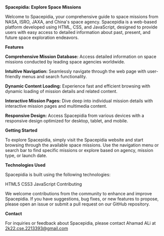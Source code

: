 __Spacepidia: Explore Space Missions__


Welcome to Spacepidia, your comprehensive guide to space missions from NASA, ISRO, JAXA, and China's space agency. Spacepidia is a web-based platform developed using HTML, CSS, and JavaScript, designed to provide users with easy access to detailed information about past, present, and future space exploration endeavors.



__Features__


__Comprehensive Mission Database:__ Access detailed information on space missions conducted by leading space agencies worldwide.


__Intuitive Navigation:__ Seamlessly navigate through the web page with user-friendly menus and search functionality.


__Dynamic Content Loading:__ Experience fast and efficient browsing with dynamic loading of mission details and related content.


__Interactive Mission Pages:__ Dive deep into individual mission details with interactive mission pages and multimedia content.


__Responsive Design:__ Access Spacepidia from various devices with a responsive design optimized for desktop, tablet, and mobile.


__Getting Started__

To explore Spacepidia, simply visit the Spacepidia website and start browsing through the available space missions. Use the navigation menu or search bar to find specific missions or explore based on agency, mission type, or launch date.


__Technologies Used__


Spacepidia is built using the following technologies:


HTML5
CSS3
JavaScript
Contributing


We welcome contributions from the community to enhance and improve Spacepidia. If you have suggestions, bug fixes, or new features to propose, please open an issue or submit a pull request on our GitHub repository.

__Contact__


For inquiries or feedback about Spacepidia, please contact Ahamad ALi at 2k22.cse.2213393@gmail.com

